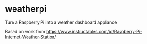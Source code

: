 # weatherpi
Turn a Raspberry Pi into a weather dashboard appliance

Based on work from https://www.instructables.com/id/Raspberry-Pi-Internet-Weather-Station/
